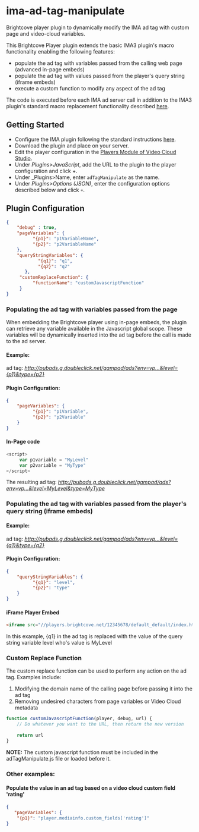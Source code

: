 # ima-ad-tag-manipulate
Brightcove player plugin to dynamically modify the IMA ad tag with custom page and video-cloud variables.


This Brightcove Player plugin extends the basic IMA3 plugin's macro functionality enabling the following features:

- populate the ad tag with variables passed from the calling web page (advanced in-page embeds)
- populate the ad tag with values passed from the player's query string (iframe embeds)
- execute a custom function to modify any aspect of the ad tag

The code is executed before each IMA ad server call in addition to the IMA3 plugin's standard macro replacement functionality described [here](http://docs.brightcove.com/en/video-cloud/brightcove-player/guides/ima-plugin.html#adMacros).

## Getting Started
* Configure the IMA plugin following the standard instructions [here](http://docs.brightcove.com/en/video-cloud/brightcove-player/guides/ima-plugin.html).
* Download the plugin and place on your server.
* Edit the player configuration in the [Players Module of Video Cloud Studio](https://studio.brightcove.com/products/videocloud/players).
* Under _Plugins>JavaScript_, add the URL to the plugin to the player configuration and click +.
* Under _Plugins>Name, enter `adTagManipulate` as the name. 
* Under _Plugins>Options (JSON)_, enter the configuration options described below and click `+`.


## Plugin Configuration
```json
{
    "debug" : true,
    "pageVariables": {
	      "{p1}": "p1VariableName",
	      "{p2}": "p2VariableName"
    },
    "queryStringVariables": {
		    "{q1}": "q1",
		    "{q2}": "q2"
	   },
     "customReplaceFunction": {
	      "functionName": "customJavascriptFunction"
     }
}
```

### Populating the ad tag with variables passed from the page

When embedding the Brightcove player using in-page embeds, the plugin can retrieve any variable available in the Javascript global scope. These variables will be dynamically inserted into the ad tag before the call is made to the ad server.

#### Example:
ad tag: _http://pubads.g.doubleclick.net/gampad/ads?env=vp...&level={p1}&type={p2}_

#### Plugin Configuration:
```json
{
    "pageVariables": {
	      "{p1}": "p1Variable",
	      "{p2}": "p2Variable"
    }
}
```

#### In-Page code
```javascript
<script>
     var p1variable = "MyLevel"
     var p2variable = "MyType"
</script>
```
The resulting ad tag: _http://pubads.g.doubleclick.net/gampad/ads?env=vp...&level=MyLevel&type=MyType_

### Populating the ad tag with variables passed from the player's query string (iframe embeds)

#### Example:
ad tag: _http://pubads.g.doubleclick.net/gampad/ads?env=vp...&level={q1}&type={q2}_

#### Plugin Configuration:
```json
{
    "queryStringVariables": {
	      "{q1}": "level",
	      "{p2}": "type"
    }
}
```
#### iFrame Player Embed
```html
<iframe src="//players.brightcove.net/12345678/default_default/index.html?level=MyLevel&type=MyType"></iframe>
```

In this example, {q1} in the ad tag is replaced with the value of the query string variable level who's value is MyLevel

### Custom Replace Function

The custom replace function can be used to perform any action on the ad tag. Examples include:
1. Modifying the domain name of the calling page before passing it into the ad tag
2. Removing undesired characters from page variables or Video Cloud metadata

```javascript
function customJavascriptFunction(player, debug, url) {
	// Do whatever you want to the URL, then return the new version
	
	return url
}
```

**NOTE:** The custom javascript function must be included in the adTagManipulate.js file or loaded before it.

### Other examples: 

#### Populate the value in an ad tag based on a video cloud custom field 'rating'

```json
{
   "pageVariables": {
   	"{p1}": "player.mediainfo.custom_fields['rating']"
}
```


